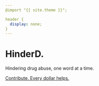 ```yaml
---
@import "{{ site.theme }}";

header {
  display: none;
}
---
```




# HinderD.

Hindering drug abuse, one word at a time.

[Contribute. Every dollar helps.](https://gofund.me/2f507f1a)
